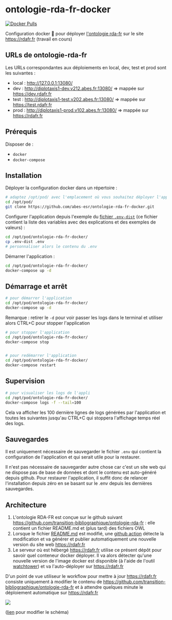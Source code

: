 # ontologie-rda-fr-docker

[![Docker Pulls](https://img.shields.io/docker/pulls/abesesr/ontologie-rda-fr.svg)](https://hub.docker.com/r/abesesr/ontologie-rda-fr/)

Configuration docker 🐳 pour déployer [l'ontologie rda-fr](https://github.com/transition-bibliographique/ontologie-rda-fr) sur le site https://rdafr.fr (travail en cours)


## URLs de ontologie-rda-fr

Les URLs correspondantes aux déploiements en local, dev, test et prod sont les suivantes :

- local : http://127.0.0.1:13080/
- dev : http://diplotaxis1-dev.v212.abes.fr:13080/ => mappée sur https://dev.rdafr.fr
- test : http://diplotaxis1-test.v202.abes.fr:13080/ => mappée sur https://test.rdafr.fr
- prod : http://diplotaxis1-prod.v102.abes.fr:13080/ => mappée sur https://rdafr.fr


## Prérequis

Disposer de :
- ``docker``
- ``docker-compose``

## Installation

Déployer la configuration docker dans un répertoire :
```bash
# adaptez /opt/pod/ avec l'emplacement où vous souhaitez déployer l'application
cd /opt/pod/
git clone https://github.com/abes-esr/ontologie-rda-fr-docker.git
```

Configurer l'application depuis l'exemple du [fichier ``.env-dist``](./.env-dist) (ce fichier contient la liste des variables avec des explications et des exemples de valeurs) :
```bash
cd /opt/pod/ontologie-rda-fr-docker/
cp .env-dist .env
# personnaliser alors le contenu du .env
```

Démarrer l'application :
```bash
cd /opt/pod/ontologie-rda-fr-docker/
docker-compose up -d
```

## Démarrage et arrêt

```bash
# pour démarrer l'application
cd /opt/pod/ontologie-rda-fr-docker/
docker-compose up -d
```

Remarque : retirer le ``-d`` pour voir passer les logs dans le terminal et utiliser alors CTRL+C pour stopper l'application

```bash
# pour stopper l'application
cd /opt/pod/ontologie-rda-fr-docker/
docker-compose stop


# pour redémarrer l'application
cd /opt/pod/ontologie-rda-fr-docker/
docker-compose restart
```

## Supervision

```bash
# pour visualiser les logs de l'appli
cd /opt/pod/ontologie-rda-fr-docker/
docker-compose logs -f --tail=100
```

Cela va afficher les 100 dernière lignes de logs générées par l'application et toutes les suivantes jusqu'au CTRL+C qui stoppera l'affichage temps réel des logs.

## Sauvegardes

Il est uniquement nécessaire de sauvegarder le fichier ``.env`` qui contient la configuration de l'application et qui serait utile pour la restaurer.

Il n'est pas nécessaire de sauvegarder autre chose car c'est un site web qui ne dispose pas de base de données et dont le contenu est auto-généré depuis github. Pour restaurer l'application, il suffit donc de relancer l'installation depuis zéro en se basant sur le .env depuis les dernières sauvegardes.

## Architecture

1) L'ontologie RDA-FR est conçue sur le github suivant https://github.com/transition-bibliographique/ontologie-rda-fr : elle contient un fichier README.md et (plus tard) des fichiers OWL
2) Lorsque le fichier [README.md](https://github.com/transition-bibliographique/ontologie-rda-fr/blob/develop/README.md) est modifié, une [github action](https://github.com/transition-bibliographique/ontologie-rda-fr/actions/workflows/build-pub-rdafr.fr-docker-image.yml) détecte la modification et va générer et publier automatiquement une nouvelle version du site web https://rdafr.fr
3) Le serveur où est hébergé https://rdafr.fr utilise ce présent dépôt pour savoir quel conteneur docker déployer. Il va alors détecter qu'une nouvelle version de l'image docker est disponible (à l'aide de l'outil [watchtower](https://containrrr.dev/watchtower/)) et va l'auto-déployer sur https://rdafr.fr

D'un point de vue utiliseur le workflow pour mettre à jour https://rdafr.fr consiste uniquement à modifier le contenu de https://github.com/transition-bibliographique/ontologie-rda-fr et à attendre quelques minute le déploiement automatique sur https://rdafr.fr

<img src="https://docs.google.com/drawings/d/e/2PACX-1vSUzsWeHMf50ul8jkLPOmZH9ALbxHri6dlSxUx4wqyXGlevBv1d-nP85AqacffzN4U2FjvCR1Z-gRRy/pub?w=1361&amp;h=928">

([lien](https://docs.google.com/drawings/d/16lJ6st01xze2UtEQW263rKzV42EIgX4-BBSJfRNYStU/edit) pour modifier le schéma)
